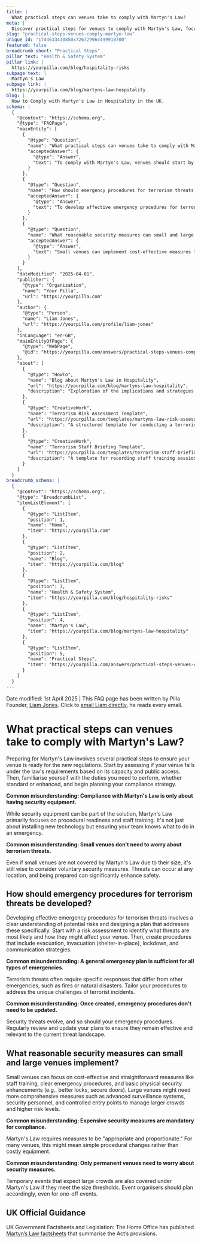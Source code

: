 ```yaml
---
title: |
  What practical steps can venues take to comply with Martyn's Law?
meta: |
  Discover practical steps for venues to comply with Martyn's Law, focusing on procedural readiness, staff training, and appropriate security measures.
slug: "practical-steps-venues-comply-martyn-law"
unique id: "1744633430850x726729964499918700"
featured: false
breadcrumb short: "Practical Steps"
pillar text: "Health & Safety System"
pillar link: |
  https://yourpilla.com/blog/hospitality-risks
subpage text: |
  Martyn's Law
subpage link: |
  https://yourpilla.com/blog/martyns-law-hospitality
blog: |
  How to Comply with Martyn's Law in Hospitality in the UK.
schema: |
  {
    "@context": "https://schema.org",
    "@type": "FAQPage",
    "mainEntity": [
      {
        "@type": "Question",
        "name": "What practical steps can venues take to comply with Martyn's Law?",
        "acceptedAnswer": {
          "@type": "Answer",
          "text": "To comply with Martyn's Law, venues should start by assessing if they fall under the law based on capacity and public access. Understand the specific duties, whether standard or enhanced, and plan your compliance strategy. This involves more than just installing security equipment; it includes procedural readiness and staff training. Even small venues not covered by the law are advised to conduct terrorism risk assessments and staff training."
        }
      },
      {
        "@type": "Question",
        "name": "How should emergency procedures for terrorism threats be developed?",
        "acceptedAnswer": {
          "@type": "Answer",
          "text": "To develop effective emergency procedures for terrorism threats, begin with a risk assessment to understand potential threats and their impacts. Design procedures that cover evacuation, invacuation, lockdown, and communication. Emergency procedures for terrorism require specific responses and should be regularly reviewed and updated to match the evolving security landscape."
        }
      },
      {
        "@type": "Question",
        "name": "What reasonable security measures can small and large venues implement?",
        "acceptedAnswer": {
          "@type": "Answer",
          "text": "Small venues can implement cost-effective measures like staff training, clear emergency procedures, and basic physical security. Large venues may need advanced surveillance, security personnel, and controlled entry points. Martyn's Law mandates measures to be appropriate and proportionate, focusing on procedural changes rather than high costs."
        }
      }
    ],
    "dateModified": "2025-04-01",
    "publisher": {
      "@type": "Organization",
      "name": "Your Pilla",
      "url": "https://yourpilla.com"
    },
    "author": {
      "@type": "Person",
      "name": "Liam Jones",
      "url": "https://yourpilla.com/profile/liam-jones"
    },
    "inLanguage": "en-GB",
    "mainEntityOfPage": {
      "@type": "WebPage",
      "@id": "https://yourpilla.com/answers/practical-steps-venues-comply-martyn-law"
    },
    "about": [
      {
        "@type": "HowTo",
        "name": "Blog about Martyn's Law in Hospitality",
        "url": "https://yourpilla.com/blog/martyns-law-hospitality",
        "description": "Exploration of the implications and strategies for hospitality businesses under Martyn's Law, including detailed tasks for compliance."
      },
      {
        "@type": "CreativeWork",
        "name": "Terrorism Risk Assessment Template",
        "url": "https://yourpilla.com/templates/martyns-law-risk-assessment",
        "description": "A structured template for conducting a terrorism risk assessment as part of complying with Martyn's Law."
      },
      {
        "@type": "CreativeWork",
        "name": "Terrorism Staff Briefing Template",
        "url": "https://yourpilla.com/templates/terrorism-staff-briefing",
        "description": "A template for recording staff training sessions focused on terrorism threats and emergency readiness."
      }
    ]
  }
breadcrumb_schema: |
  {
    "@context": "https://schema.org",
    "@type": "BreadcrumbList",
    "itemListElement": [
      {
        "@type": "ListItem",
        "position": 1,
        "name": "Home",
        "item": "https://yourpilla.com"
      },
      {
        "@type": "ListItem",
        "position": 2,
        "name": "Blog",
        "item": "https://yourpilla.com/blog"
      },
      {
        "@type": "ListItem",
        "position": 3,
        "name": "Health & Safety System",
        "item": "https://yourpilla.com/blog/hospitality-risks"
      },
      {
        "@type": "ListItem",
        "position": 4,
        "name": "Martyn's Law",
        "item": "https://yourpilla.com/blog/martyns-law-hospitality"
      },
      {
        "@type": "ListItem",
        "position": 5,
        "name": "Practical Steps",
        "item": "https://yourpilla.com/answers/practical-steps-venues-comply-martyn-law"
      }
    ]
  }
---
```


Date modified: 1st April 2025 | This FAQ page has been written by Pilla Founder, [Liam Jones](https://yourpilla.com/profile/liam-jones). Click to [email Liam directly](https://mailto:liam@yourpilla.com), he reads every email.

# What practical steps can venues take to comply with Martyn's Law?

Preparing for Martyn's Law involves several practical steps to ensure your venue is ready for the new regulations. Start by assessing if your venue falls under the law's requirements based on its capacity and public access. Then, familiarise yourself with the duties you need to perform, whether standard or enhanced, and begin planning your compliance strategy.

**Common misunderstanding: Compliance with Martyn's Law is only about having security equipment.**

While security equipment can be part of the solution, Martyn's Law primarily focuses on procedural readiness and staff training. It's not just about installing new technology but ensuring your team knows what to do in an emergency.

**Common misunderstanding: Small venues don't need to worry about terrorism threats.**

Even if small venues are not covered by Martyn's Law due to their size, it's still wise to consider voluntary security measures. Threats can occur at any location, and being prepared can significantly enhance safety.

## How should emergency procedures for terrorism threats be developed?

Developing effective emergency procedures for terrorism threats involves a clear understanding of potential risks and designing a plan that addresses these specifically. Start with a risk assessment to identify what threats are most likely and how they might affect your venue. Then, create procedures that include evacuation, invacuation (shelter-in-place), lockdown, and communication strategies.

**Common misunderstanding: A general emergency plan is sufficient for all types of emergencies.**

Terrorism threats often require specific responses that differ from other emergencies, such as fires or natural disasters. Tailor your procedures to address the unique challenges of terrorist incidents.

**Common misunderstanding: Once created, emergency procedures don't need to be updated.**

Security threats evolve, and so should your emergency procedures. Regularly review and update your plans to ensure they remain effective and relevant to the current threat landscape.

## What reasonable security measures can small and large venues implement?

Small venues can focus on cost-effective and straightforward measures like staff training, clear emergency procedures, and basic physical security enhancements (e.g., better locks, secure doors). Large venues might need more comprehensive measures such as advanced surveillance systems, security personnel, and controlled entry points to manage larger crowds and higher risk levels.

**Common misunderstanding: Expensive security measures are mandatory for compliance.**

Martyn's Law requires measures to be "appropriate and proportionate." For many venues, this might mean simple procedural changes rather than costly equipment.

**Common misunderstanding: Only permanent venues need to worry about security measures.**

Temporary events that expect large crowds are also covered under Martyn's Law if they meet the size thresholds. Event organisers should plan accordingly, even for one-off events.

## UK Official Guidance

UK Government Factsheets and Legislation: The Home Office has published [Martyn’s Law factsheets](https://homeofficemedia.blog.gov.uk/2023/12/06/martyns-law-factsheets/) that summarise the Act’s provisions.